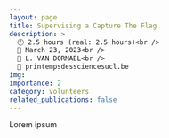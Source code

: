 ```yaml
---
layout: page
title: Supervising a Capture The Flag
description: >
  🕙 2.5 hours (real: 2.5 hours)<br />
  📅 March 23, 2023<br />
  👤 L. VAN DORMAEL<br />
  🔗 printempsdessciencesucl.be
img:
importance: 2
category: volunteers
related_publications: false
---
```


Lorem ipsum
